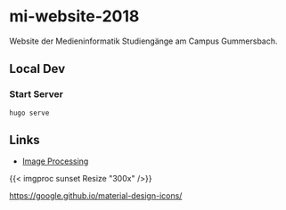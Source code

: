 # mi-website-2018
Website der Medieninformatik Studiengänge am Campus Gummersbach.

## Local Dev

### Start Server 
```hugo serve```


## Links
- [Image Processing](https://gohugo.io/content-management/image-processing/)

{{< imgproc sunset Resize "300x" />}}

https://google.github.io/material-design-icons/